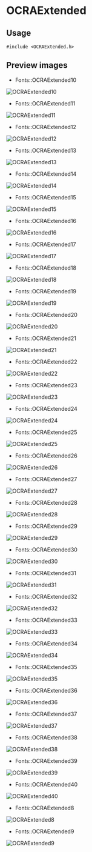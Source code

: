 OCRAExtended
==========

Usage
------

    #include <OCRAExtended.h>

Preview images
--------------
* Fonts::OCRAExtended10 

![OCRAExtended10](https://raw.githubusercontent.com/DisplayCore/OCRAExtended/master/Preview/OCRAExtended10.png)

* Fonts::OCRAExtended11 

![OCRAExtended11](https://raw.githubusercontent.com/DisplayCore/OCRAExtended/master/Preview/OCRAExtended11.png)

* Fonts::OCRAExtended12 

![OCRAExtended12](https://raw.githubusercontent.com/DisplayCore/OCRAExtended/master/Preview/OCRAExtended12.png)

* Fonts::OCRAExtended13 

![OCRAExtended13](https://raw.githubusercontent.com/DisplayCore/OCRAExtended/master/Preview/OCRAExtended13.png)

* Fonts::OCRAExtended14 

![OCRAExtended14](https://raw.githubusercontent.com/DisplayCore/OCRAExtended/master/Preview/OCRAExtended14.png)

* Fonts::OCRAExtended15 

![OCRAExtended15](https://raw.githubusercontent.com/DisplayCore/OCRAExtended/master/Preview/OCRAExtended15.png)

* Fonts::OCRAExtended16 

![OCRAExtended16](https://raw.githubusercontent.com/DisplayCore/OCRAExtended/master/Preview/OCRAExtended16.png)

* Fonts::OCRAExtended17 

![OCRAExtended17](https://raw.githubusercontent.com/DisplayCore/OCRAExtended/master/Preview/OCRAExtended17.png)

* Fonts::OCRAExtended18 

![OCRAExtended18](https://raw.githubusercontent.com/DisplayCore/OCRAExtended/master/Preview/OCRAExtended18.png)

* Fonts::OCRAExtended19 

![OCRAExtended19](https://raw.githubusercontent.com/DisplayCore/OCRAExtended/master/Preview/OCRAExtended19.png)

* Fonts::OCRAExtended20 

![OCRAExtended20](https://raw.githubusercontent.com/DisplayCore/OCRAExtended/master/Preview/OCRAExtended20.png)

* Fonts::OCRAExtended21 

![OCRAExtended21](https://raw.githubusercontent.com/DisplayCore/OCRAExtended/master/Preview/OCRAExtended21.png)

* Fonts::OCRAExtended22 

![OCRAExtended22](https://raw.githubusercontent.com/DisplayCore/OCRAExtended/master/Preview/OCRAExtended22.png)

* Fonts::OCRAExtended23 

![OCRAExtended23](https://raw.githubusercontent.com/DisplayCore/OCRAExtended/master/Preview/OCRAExtended23.png)

* Fonts::OCRAExtended24 

![OCRAExtended24](https://raw.githubusercontent.com/DisplayCore/OCRAExtended/master/Preview/OCRAExtended24.png)

* Fonts::OCRAExtended25 

![OCRAExtended25](https://raw.githubusercontent.com/DisplayCore/OCRAExtended/master/Preview/OCRAExtended25.png)

* Fonts::OCRAExtended26 

![OCRAExtended26](https://raw.githubusercontent.com/DisplayCore/OCRAExtended/master/Preview/OCRAExtended26.png)

* Fonts::OCRAExtended27 

![OCRAExtended27](https://raw.githubusercontent.com/DisplayCore/OCRAExtended/master/Preview/OCRAExtended27.png)

* Fonts::OCRAExtended28 

![OCRAExtended28](https://raw.githubusercontent.com/DisplayCore/OCRAExtended/master/Preview/OCRAExtended28.png)

* Fonts::OCRAExtended29 

![OCRAExtended29](https://raw.githubusercontent.com/DisplayCore/OCRAExtended/master/Preview/OCRAExtended29.png)

* Fonts::OCRAExtended30 

![OCRAExtended30](https://raw.githubusercontent.com/DisplayCore/OCRAExtended/master/Preview/OCRAExtended30.png)

* Fonts::OCRAExtended31 

![OCRAExtended31](https://raw.githubusercontent.com/DisplayCore/OCRAExtended/master/Preview/OCRAExtended31.png)

* Fonts::OCRAExtended32 

![OCRAExtended32](https://raw.githubusercontent.com/DisplayCore/OCRAExtended/master/Preview/OCRAExtended32.png)

* Fonts::OCRAExtended33 

![OCRAExtended33](https://raw.githubusercontent.com/DisplayCore/OCRAExtended/master/Preview/OCRAExtended33.png)

* Fonts::OCRAExtended34 

![OCRAExtended34](https://raw.githubusercontent.com/DisplayCore/OCRAExtended/master/Preview/OCRAExtended34.png)

* Fonts::OCRAExtended35 

![OCRAExtended35](https://raw.githubusercontent.com/DisplayCore/OCRAExtended/master/Preview/OCRAExtended35.png)

* Fonts::OCRAExtended36 

![OCRAExtended36](https://raw.githubusercontent.com/DisplayCore/OCRAExtended/master/Preview/OCRAExtended36.png)

* Fonts::OCRAExtended37 

![OCRAExtended37](https://raw.githubusercontent.com/DisplayCore/OCRAExtended/master/Preview/OCRAExtended37.png)

* Fonts::OCRAExtended38 

![OCRAExtended38](https://raw.githubusercontent.com/DisplayCore/OCRAExtended/master/Preview/OCRAExtended38.png)

* Fonts::OCRAExtended39 

![OCRAExtended39](https://raw.githubusercontent.com/DisplayCore/OCRAExtended/master/Preview/OCRAExtended39.png)

* Fonts::OCRAExtended40 

![OCRAExtended40](https://raw.githubusercontent.com/DisplayCore/OCRAExtended/master/Preview/OCRAExtended40.png)

* Fonts::OCRAExtended8 

![OCRAExtended8](https://raw.githubusercontent.com/DisplayCore/OCRAExtended/master/Preview/OCRAExtended8.png)

* Fonts::OCRAExtended9 

![OCRAExtended9](https://raw.githubusercontent.com/DisplayCore/OCRAExtended/master/Preview/OCRAExtended9.png)

